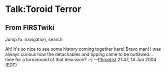# Talk:Toroid Terror

## From FIRSTwiki

Jump to: navigation, search

Ah! It's so nice to see some history coming together here! Bravo man! I was always curious how the detachables and tipping came to be outlawed... time for a turnaround of that descision? :-) --[Phrontist](User:Phrontist "User:Phrontist") 21:47, 14 Jun 2004 (EDT)
